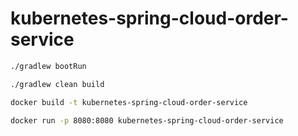 # kubernetes-spring-cloud-order-service

```bash
./gradlew bootRun
```

```bash
./gradlew clean build
```

```bash
docker build -t kubernetes-spring-cloud-order-service
```

```bash
docker run -p 8080:8080 kubernetes-spring-cloud-order-service
```